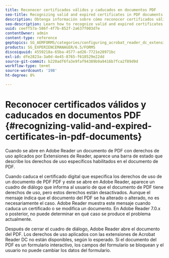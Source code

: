 ```yaml
---
title: Reconocer certificados válidos y caducados en documentos PDF
seo-title: Recognizing valid and expired certificates in PDF documents
description: Obtenga información sobre cómo reconocer certificados válidos y caducados en documentos de PDF.
seo-description: Learn how to recognize valid and expired certificates in PDF documents.
uuid: ceeff57a-586f-4f7b-852f-2a637f003d7e
contentOwner: admin
content-type: reference
geptopics: SG_AEMFORMS/categories/configuring_acrobat_reader_dc_extensions
products: SG_EXPERIENCEMANAGER/6.5/FORMS
discoiquuid: 4559218a-65ba-4577-ad26-7721e28971bc
exl-id: dfe2823a-3a0d-4e45-8765-f618529e22dd
source-git-commit: b220adf6fa3e9faf94389b9a9416b7fca2f89d9d
workflow-type: tm+mt
source-wordcount: '198'
ht-degree: 8%

---
```


# Reconocer certificados válidos y caducados en documentos PDF {#recognizing-valid-and-expired-certificates-in-pdf-documents}

Cuando se abre en Adobe Reader un documento de PDF con derechos de uso aplicados por Extensiones de Reader, aparece una barra de estado que describe los derechos de uso específicos habilitados en el documento de PDF.

Cuando caduca el certificado digital que especifica los derechos de uso de un documento de PDF PDF y este se abre en Adobe Reader, aparece un cuadro de diálogo que informa al usuario de que el documento de PDF tiene derechos de uso, pero estos derechos están desactivados. Aunque el mensaje indica que el documento del PDF se ha alterado o alterado, no es necesariamente el caso. Adobe Reader muestra este mensaje cuando caduca un certificado o se modifica un documento. En Adobe Reader 7.0.x o posterior, no puede determinar en qué caso se produce el problema actualmente.

Después de cerrar el cuadro de diálogo, Adobe Reader abre el documento del PDF. Los derechos de uso aplicados con las extensiones de Acrobat Reader DC no están disponibles, según lo esperado. Si el documento del PDF es un formulario interactivo, los campos del formulario se bloquean y el usuario no puede cambiar los datos del formulario.
